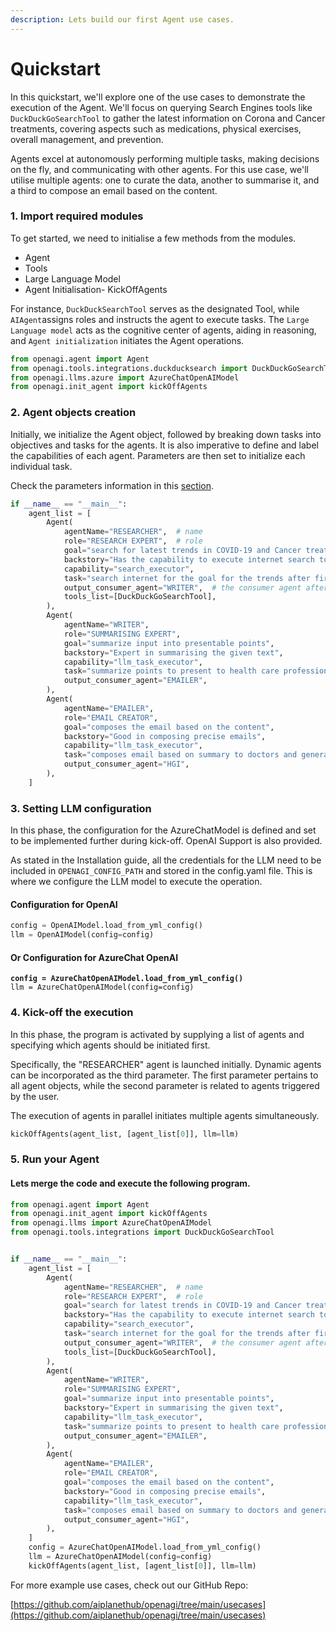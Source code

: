 ```yaml
---
description: Lets build our first Agent use cases.
---
```


# Quickstart

In this quickstart, we'll explore one of the use cases to demonstrate the execution of the Agent. We'll focus on querying Search Engines tools like `DuckDuckGoSearchTool` to gather the latest information on Corona and Cancer treatments, covering aspects such as medications, physical exercises, overall management, and prevention.

Agents excel at autonomously performing multiple tasks, making decisions on the fly, and communicating with other agents. For this use case, we'll utilise multiple agents: one to curate the data, another to summarise it, and a third to compose an email based on the content.

### 1. Import required modules

To get started, we need to initialise a few methods from the modules.

* Agent
* Tools
* Large Language Model
* Agent Initialisation- KickOffAgents

For instance, `DuckDuckSearchTool` serves as the designated Tool, while `AIAgent`assigns roles and instructs the agent to execute tasks. The `Large Language model` acts as the cognitive center of agents, aiding in reasoning, and `Agent initialization` initiates the Agent operations.

```python
from openagi.agent import Agent
from openagi.tools.integrations.duckducksearch import DuckDuckGoSearchTool
from openagi.llms.azure import AzureChatOpenAIModel
from openagi.init_agent import kickOffAgents
```

### 2. Agent objects creation

Initially, we initialize the Agent object, followed by breaking down tasks into objectives and tasks for the agents. It is also imperative to define and label the capabilities of each agent. Parameters are then set to initialize each individual task.

Check the parameters information in this [section](../components/agent-attributes.md).

```python
if __name__ == "__main__":
    agent_list = [
        Agent(
            agentName="RESEARCHER",  # name
            role="RESEARCH EXPERT",  # role
            goal="search for latest trends in COVID-19 and Cancer treatment that includes medicines, physical exercises, overall management and prevention aspects",
            backstory="Has the capability to execute internet search tool",
            capability="search_executor",
            task="search internet for the goal for the trends after first half of 2023",
            output_consumer_agent="WRITER",  # the consumer agent after executing task
            tools_list=[DuckDuckGoSearchTool],
        ),
        Agent(
            agentName="WRITER",
            role="SUMMARISING EXPERT",
            goal="summarize input into presentable points",
            backstory="Expert in summarising the given text",
            capability="llm_task_executor",
            task="summarize points to present to health care professionals and general public separately",
            output_consumer_agent="EMAILER",
        ),
        Agent(
            agentName="EMAILER",
            role="EMAIL CREATOR",
            goal="composes the email based on the content",
            backstory="Good in composing precise emails",
            capability="llm_task_executor",
            task="composes email based on summary to doctors and general public separately into a file with subject-summary and details",
            output_consumer_agent="HGI",
        ),
    ]

```

### 3. Setting LLM configuration

In this phase, the configuration for the AzureChatModel is defined and set to be implemented further during kick-off. OpenAI Support is also provided.

As stated in the Installation guide, all the credentials for the LLM need to be included in `OPENAGI_CONFIG_PATH` and stored in the config.yaml file. This is where we configure the LLM model to execute the operation.

#### Configuration for OpenAI

```python
config = OpenAIModel.load_from_yml_config()
llm = OpenAIModel(config=config)
```

#### Or Configuration for AzureChat OpenAI

<pre class="language-python"><code class="lang-python"><strong>config = AzureChatOpenAIModel.load_from_yml_config()
</strong>llm = AzureChatOpenAIModel(config=config)
</code></pre>

### 4. Kick-off the execution

In this phase, the program is activated by supplying a list of agents and specifying which agents should be initiated first.

Specifically, the "RESEARCHER" agent is launched initially. Dynamic agents can be incorporated as the third parameter. The first parameter pertains to all agent objects, while the second parameter is related to agents triggered by the user.

The execution of agents in parallel initiates multiple agents simultaneously.

```python
kickOffAgents(agent_list, [agent_list[0]], llm=llm)
```

### 5. Run your Agent

#### Lets merge the code and execute the following program.

```python
from openagi.agent import Agent
from openagi.init_agent import kickOffAgents
from openagi.llms import AzureChatOpenAIModel
from openagi.tools.integrations import DuckDuckGoSearchTool


if __name__ == "__main__":
    agent_list = [
        Agent(
            agentName="RESEARCHER",  # name
            role="RESEARCH EXPERT",  # role
            goal="search for latest trends in COVID-19 and Cancer treatment that includes medicines, physical exercises, overall management and prevention aspects",
            backstory="Has the capability to execute internet search tool",
            capability="search_executor",
            task="search internet for the goal for the trends after first half of 2023",
            output_consumer_agent="WRITER",  # the consumer agent after executing task
            tools_list=[DuckDuckGoSearchTool],
        ),
        Agent(
            agentName="WRITER",
            role="SUMMARISING EXPERT",
            goal="summarize input into presentable points",
            backstory="Expert in summarising the given text",
            capability="llm_task_executor",
            task="summarize points to present to health care professionals and general public separately",
            output_consumer_agent="EMAILER",
        ),
        Agent(
            agentName="EMAILER",
            role="EMAIL CREATOR",
            goal="composes the email based on the content",
            backstory="Good in composing precise emails",
            capability="llm_task_executor",
            task="composes email based on summary to doctors and general public separately into a file with subject-summary and details",
            output_consumer_agent="HGI",
        ),
    ]
    config = AzureChatOpenAIModel.load_from_yml_config()
    llm = AzureChatOpenAIModel(config=config)
    kickOffAgents(agent_list, [agent_list[0]], llm=llm)
```

For more example use cases, check out our GitHub Repo:

[https://github.com/aiplanethub/openagi/tree/main/usecases](https://github.com/aiplanethub/openagi/tree/main/usecases)
